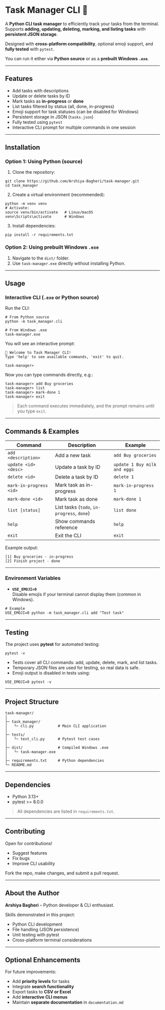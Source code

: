 # Task Manager CLI 📝

A **Python CLI task manager** to efficiently track your tasks from the terminal.  
Supports **adding, updating, deleting, marking, and listing tasks** with **persistent JSON storage**.  

Designed with **cross-platform compatibility**, optional emoji support, and **fully tested** with `pytest`.  

You can run it either via **Python source** or as a **prebuilt Windows `.exe`**.

---

## Features

- Add tasks with descriptions  
- Update or delete tasks by ID  
- Mark tasks as **in-progress** or **done**  
- List tasks filtered by status (all, done, in-progress)  
- Emoji support for task statuses (can be disabled for Windows)  
- Persistent storage in JSON (`tasks.json`)  
- Fully tested using `pytest`  
- Interactive CLI prompt for multiple commands in one session

---

## Installation

### Option 1: Using Python (source)

1. Clone the repository:

```
git clone https://github.com/Arshiya-Bagheri/task-manager.git
cd task_manager
```

2. Create a virtual environment (recommended):

```
python -m venv venv
# Activate:
source venv/bin/activate   # Linux/macOS
venv\Scripts\activate      # Windows
```

3. Install dependencies:

```
pip install -r requirements.txt
```

### Option 2: Using prebuilt Windows `.exe`

1. Navigate to the `dist/` folder.  
2. Use `task-manager.exe` directly without installing Python.

---

## Usage

### Interactive CLI (`.exe` or Python source)

Run the CLI:

```
# From Python source
python -m task_manager.cli

# From Windows .exe
task-manager.exe
```

You will see an interactive prompt:

```
👋 Welcome to Task Manager CLI!
Type 'help' to see available commands, 'exit' to quit.

task-manager>
```

Now you can type commands directly, e.g.:

```
task-manager> add Buy groceries
task-manager> list
task-manager> mark-done 1
task-manager> exit
```

> Each command executes immediately, and the prompt remains until you type `exit`.

---

## Commands & Examples

| Command | Description | Example |
|---------|-------------|---------|
| `add <description>` | Add a new task | `add Buy groceries` |
| `update <id> <desc>` | Update a task by ID | `update 1 Buy milk and eggs` |
| `delete <id>` | Delete a task by ID | `delete 1` |
| `mark-in-progress <id>` | Mark task as in-progress | `mark-in-progress 1` |
| `mark-done <id>` | Mark task as done | `mark-done 1` |
| `list [status]` | List tasks (`todo`, `in-progress`, `done`) | `list done` |
| `help` | Show commands reference | `help` |
| `exit` | Exit the CLI | `exit` |

Example output:

```
[1] Buy groceries - in-progress
[2] Finish project - done
```

---

### Environment Variables

- **`USE_EMOJI=0`**  
  Disable emojis if your terminal cannot display them (common in Windows).

```
# Example
USE_EMOJI=0 python -m task_manager.cli add "Test task"
```

---

## Testing

The project uses **pytest** for automated testing:

```
pytest -v
```

- Tests cover all CLI commands: add, update, delete, mark, and list tasks.  
- Temporary JSON files are used for testing, so real data is safe.  
- Emoji output is disabled in tests using:

```
USE_EMOJI=0 pytest -v
```

---

## Project Structure

```
task-manager/
│
├─ task_manager/
│   └─ cli.py           # Main CLI application
│
├─ tests/
│   └─ test_cli.py      # Pytest test cases
│
├─ dist/                # Compiled Windows .exe
│   └─ task-manager.exe
│
├─ requirements.txt     # Python dependencies
└─ README.md
```

---

## Dependencies

- Python 3.13+  
- pytest >= 8.0.0  

> All dependencies are listed in `requirements.txt`.

---

## Contributing

Open for contributions!  

- Suggest features  
- Fix bugs  
- Improve CLI usability  

Fork the repo, make changes, and submit a pull request.

---

## About the Author

**Arshiya Bagheri** – Python developer & CLI enthusiast.  

Skills demonstrated in this project:

- Python CLI development  
- File handling (JSON persistence)  
- Unit testing with pytest  
- Cross-platform terminal considerations

---

## Optional Enhancements

For future improvements:

- Add **priority levels** for tasks  
- Integrate **search functionality**  
- Export tasks to **CSV or Excel**  
- Add **interactive CLI menus**  
- Maintain **separate documentation** in `documentation.md`
